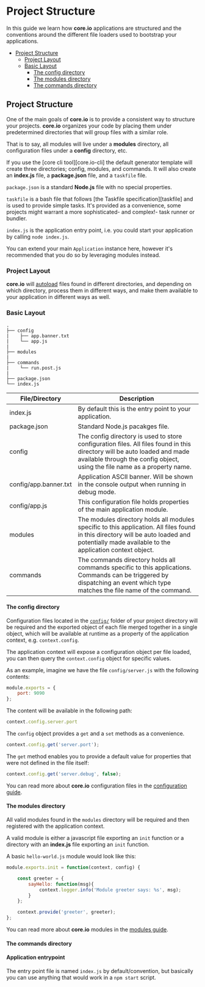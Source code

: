 # Project Structure

In this guide we learn how **core.io** applications are structured and the conventions around the different file loaders used to bootstrap your applications.

<!-- TOC depthFrom:1 depthTo:6 withLinks:1 updateOnSave:0 orderedList:0 -->

- [Project Structure](#project-structure)
    - [Project Layout](#project-layout)
    - [Basic Layout](#basic-layout)
        - [The config directory](#the-config-directory)
        - [The modules directory](#the-modules-directory)
        - [The commands directory](#the-commands-directory)
<!-- /TOC -->

## Project Structure

One of the main goals of **core.io** is to provide a consistent way to structure your projects. **core.io** organizes your code by placing them under predetermined directories that will group files with a similar role.

That is to say, all modules will live under a **modules** directory, all configuration files under a **config** directory, etc.

If you use the [core cli tool][core.io-cli] the default generator template will create three directories; config, modules, and commands. It will also create an **index.js** file, a **package.json** file, and a `taskfile` file.

`package.json` is a standard **Node.js** file with no special properties.

`taskfile` is a bash file that follows [the Taskfile specification][taskfile] and is used to provide simple tasks. It's provided as a convenience, some projects might warrant a more sophisticated- and complex!- task runner or bundler.

`index.js` is the application entry point, i.e. you could start your application by calling `node index.js`.

You can extend your main `Application` instance here, however it's recommended that you do so by leveraging modules instead.

### Project Layout

**core.io** will [autoload][guide-autoload] files found in different directories, and depending on which directory, process them in different ways, and make them available to your application in different ways as well.

### Basic Layout

```mark
.
├── config
|    ├── app.banner.txt
|    └── app.js
|
├── modules
|
├── commands
|    └── run.post.js
|
├── package.json
└── index.js
```

| File/Directory        | Description                                                                                                                                                                                            |
|-----------------------|--------------------------------------------------------------------------------------------------------------------------------------------------------------------------------------------------------|
| index.js              | By default this is the entry point to your application.                                                                                                                                                |
| package.json          | Standard Node.js pacakges file.                                                                                                                                                                        |
| config                | The config directory is used to store configuration files. All files found in this directory will be auto loaded and made available through the config object, using the file name as a property name. |
| config/app.banner.txt | Application ASCII banner. Will be shown in the console output when running in debug mode.                                                                                                              |
| config/app.js         | This configuration file holds properties of the main application module.                                                                                                                               |
| modules               | The modules directory holds all modules specific to this application. All files found in this directory will be auto loaded and potentially made available to the application context object.          |
| commands              | The commands directory holds all commands specific to this applications. Commands can be triggered by dispatching an event which type matches the file name of the command.                            |


#### The config directory

Configuration files located in the [`config/`](#configuration-loader) folder of your project directory will be required and the exported object of each file merged together in a single object, which will be available at runtime as a property of the application context, e.g. `context.config`.

The application context will expose a configuration object per file loaded, you can then query the `context.config` object for specific values.

As an example, imagine we have the file `config/server.js` with the following contents:

```js
module.exports = {
    port: 9090
};
```

The content will be available in the following path:

```js
context.config.server.port
```

The `config` object provides a `get` and a `set` methods as a convenience.

```js
context.config.get('server.port');
```

The `get` method enables you to provide a default value for properties that were not defined in the file itself:

```js
context.config.get('server.debug', false);
```

You can read more about **core.io** configuration files in the [configuration guide][config-guide].

#### The modules directory

All valid modules found in the `modules` directory will be required and then registered with the application context.

A valid module is either a javascript file exporting an `init` function or a directory with an **index.js** file exporting an `init` function.

A basic `hello-world.js` module would look like this:

```js
module.exports.init = function(context, config) {

    const greeter = {
        sayHello: function(msg){
            context.logger.info('Module greeter says: %s', msg);
        }
    };

    context.provide('greeter', greeter);
};
```

You can read more about **core.io** modules in the [modules guide][modules-guide].

#### The commands directory

#### Application entrypoint

The entry point file is named `index.js` by default/convention, but basically you can use anything that would work in a `npm start` script.

[config-guide]:#config-guide
[guide-autoload]:#guide-autoload
[modules-guide]:#modules-guide
